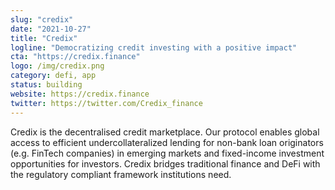 ```yaml
---
slug: "credix"
date: "2021-10-27"
title: "Credix"
logline: "Democratizing credit investing with a positive impact"
cta: "https://credix.finance"
logo: /img/credix.png
category: defi, app
status: building
website: https://credix.finance
twitter: https://twitter.com/Credix_finance
---
```


Credix is the decentralised credit marketplace. Our protocol enables global access to efficient undercollateralized lending for non-bank loan originators (e.g. FinTech companies) in emerging markets and fixed-income investment opportunities for investors. Credix bridges traditional finance and DeFi with the regulatory compliant framework institutions need.
